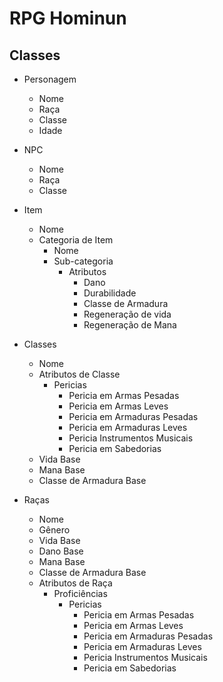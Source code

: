 # RPG Hominun

## Classes
- Personagem
    - Nome
    - Raça
    - Classe
    - Idade

- NPC
    - Nome
    - Raça
    - Classe

- Item
    - Nome
    - Categoria de Item
        - Nome
        - Sub-categoria
            - Atributos
                - Dano
                - Durabilidade
                - Classe de Armadura
                - Regeneração de vida
                - Regeneração de Mana

- Classes
    - Nome
    - Atributos de Classe
        - Pericias
            - Pericia em Armas Pesadas
            - Pericia em Armas Leves
            - Pericia em Armaduras Pesadas
            - Pericia em Armaduras Leves
            - Pericia Instrumentos Musicais
            - Pericia em Sabedorias
    - Vida Base
    - Mana Base
    - Classe de Armadura Base

- Raças
    - Nome
    - Gênero
    - Vida Base
    - Dano Base
    - Mana Base
    - Classe de Armadura Base
    - Atributos de Raça
        - Proficiências
            - Pericias
                - Pericia em Armas Pesadas
                - Pericia em Armas Leves
                - Pericia em Armaduras Pesadas
                - Pericia em Armaduras Leves
                - Pericia Instrumentos Musicais
                - Pericia em Sabedorias









